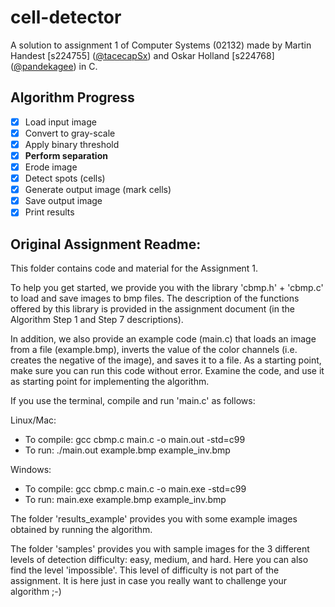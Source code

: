 # cell-detector
A solution to assignment 1 of Computer Systems (02132) made by Martin Handest [s224755] ([@tacecapSx](https://github.com/tacecapSx)) and Oskar Holland [s224768] ([@pandekagee](https://github.com/pandekagee)) in C.

## Algorithm Progress
- [x] Load input image
- [x] Convert to gray-scale
- [x] Apply binary threshold
- [x] **Perform separation**
- [x] Erode image
- [x] Detect spots (cells)
- [x] Generate output image (mark cells)
- [x] Save output image
- [x] Print results

## Original Assignment Readme:
This folder contains code and material for the Assignment 1.

To help you get started, we provide you with the library 'cbmp.h' + 'cbmp.c' to load and save images to bmp files. The description of the functions offered by this library is provided in the assignment document (in the Algorithm Step 1 and Step 7 descriptions).

In addition, we also provide an example code (main.c) that loads an image from a file (example.bmp), inverts the value of the color channels (i.e. creates the negative of the image), and saves it to a file. As a starting point, make sure you can run this code without error. Examine the code, and use it as starting point for implementing the algorithm.

If you use the terminal, compile and run 'main.c' as follows: 

Linux/Mac:
- To compile: gcc cbmp.c main.c -o main.out -std=c99
- To run: ./main.out example.bmp example_inv.bmp

Windows:
- To compile: gcc cbmp.c main.c -o main.exe -std=c99
- To run: main.exe example.bmp example_inv.bmp

The folder 'results_example' provides you with some example images obtained by running the algorithm. 

The folder 'samples' provides you with sample images for the 3 different levels of detection difficulty: easy, medium, and hard. Here you can also find the level 'impossible'. This level of difficulty is not part of the assignment. It is here just in case you really want to challenge your algorithm ;-)